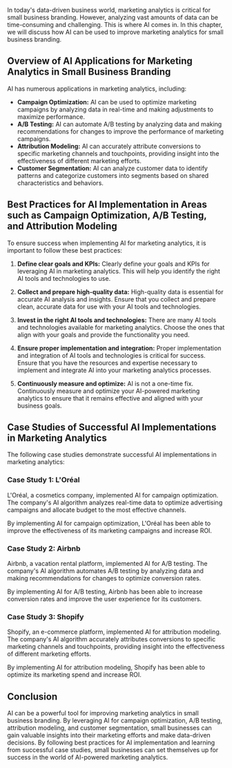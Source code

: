 

In today's data-driven business world, marketing analytics is critical for small business branding. However, analyzing vast amounts of data can be time-consuming and challenging. This is where AI comes in. In this chapter, we will discuss how AI can be used to improve marketing analytics for small business branding.

Overview of AI Applications for Marketing Analytics in Small Business Branding
------------------------------------------------------------------------------

AI has numerous applications in marketing analytics, including:

* **Campaign Optimization:** AI can be used to optimize marketing campaigns by analyzing data in real-time and making adjustments to maximize performance.
* **A/B Testing:** AI can automate A/B testing by analyzing data and making recommendations for changes to improve the performance of marketing campaigns.
* **Attribution Modeling:** AI can accurately attribute conversions to specific marketing channels and touchpoints, providing insight into the effectiveness of different marketing efforts.
* **Customer Segmentation:** AI can analyze customer data to identify patterns and categorize customers into segments based on shared characteristics and behaviors.

Best Practices for AI Implementation in Areas such as Campaign Optimization, A/B Testing, and Attribution Modeling
------------------------------------------------------------------------------------------------------------------

To ensure success when implementing AI for marketing analytics, it is important to follow these best practices:

1. **Define clear goals and KPIs:** Clearly define your goals and KPIs for leveraging AI in marketing analytics. This will help you identify the right AI tools and technologies to use.

2. **Collect and prepare high-quality data:** High-quality data is essential for accurate AI analysis and insights. Ensure that you collect and prepare clean, accurate data for use with your AI tools and technologies.

3. **Invest in the right AI tools and technologies:** There are many AI tools and technologies available for marketing analytics. Choose the ones that align with your goals and provide the functionality you need.

4. **Ensure proper implementation and integration:** Proper implementation and integration of AI tools and technologies is critical for success. Ensure that you have the resources and expertise necessary to implement and integrate AI into your marketing analytics processes.

5. **Continuously measure and optimize:** AI is not a one-time fix. Continuously measure and optimize your AI-powered marketing analytics to ensure that it remains effective and aligned with your business goals.

Case Studies of Successful AI Implementations in Marketing Analytics
--------------------------------------------------------------------

The following case studies demonstrate successful AI implementations in marketing analytics:

### Case Study 1: L'Oréal

L'Oréal, a cosmetics company, implemented AI for campaign optimization. The company's AI algorithm analyzes real-time data to optimize advertising campaigns and allocate budget to the most effective channels.

By implementing AI for campaign optimization, L'Oréal has been able to improve the effectiveness of its marketing campaigns and increase ROI.

### Case Study 2: Airbnb

Airbnb, a vacation rental platform, implemented AI for A/B testing. The company's AI algorithm automates A/B testing by analyzing data and making recommendations for changes to optimize conversion rates.

By implementing AI for A/B testing, Airbnb has been able to increase conversion rates and improve the user experience for its customers.

### Case Study 3: Shopify

Shopify, an e-commerce platform, implemented AI for attribution modeling. The company's AI algorithm accurately attributes conversions to specific marketing channels and touchpoints, providing insight into the effectiveness of different marketing efforts.

By implementing AI for attribution modeling, Shopify has been able to optimize its marketing spend and increase ROI.

Conclusion
----------

AI can be a powerful tool for improving marketing analytics in small business branding. By leveraging AI for campaign optimization, A/B testing, attribution modeling, and customer segmentation, small businesses can gain valuable insights into their marketing efforts and make data-driven decisions. By following best practices for AI implementation and learning from successful case studies, small businesses can set themselves up for success in the world of AI-powered marketing analytics.
